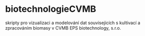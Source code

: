 # biotechnologieCVMB
skripty pro vizualizaci a modelování dat souvisejících s kultivací a zpracováním biomasy v CVMB EPS biotechnology, s.r.o.
